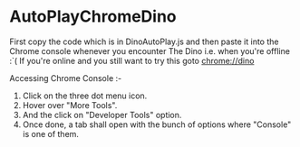 # AutoPlayChromeDino

First copy the code which is in DinoAutoPlay.js and then paste it into the Chrome console whenever you encounter The Dino i.e. when you're offline :`(
If you're online and you still want to try this goto <a href="chrome://dino">chrome://dino</a>


Accessing Chrome Console :- 
1) Click on the three dot menu icon.
2) Hover over "More Tools".
3) And the click on "Developer Tools" option.
4) Once done, a tab shall open with the bunch of options where "Console" is one of them.
